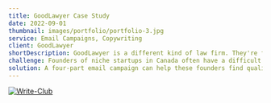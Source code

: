 ```yaml
---
title: GoodLawyer Case Study
date: 2022-09-01
thumbnail: images/portfolio/portfolio-3.jpg
service: Email Campaigns, Copywriting
client: GoodLawyer
shortDescription: GoodLawyer is a different kind of law firm. They're founded by entrepreneurs, for entrepreneurs. They understand the unique challenges and needs of startup companies, and are passionate about helping founders succeed. Their team of top startup lawyers is hand-picked for their specialized expertise and commitment to serving founders. They don't bill by the hour, because they believe in charging for the value they create instead of the time it takes to do the work.
challenge: Founders of niche startups in Canada often have a difficult time finding quality legal representation that suits their specific needs. They may not have the budget for a large law firm, and may not be familiar with the ins and outs of the legal system. This can lead to founders making poor decisions when it comes to legal matters, and can even result in their startups failing.
solution: A four-part email campaign can help these founders find quality legal representation and avoid making costly mistakes. The campaign re-introduced GoodLawyer, and agitated on the unique problems these founders were facing in order to best incentivise them back into the buyer journey funnel.
---
```


<a href="https://ibb.co/YD1PSsJ"><img src="https://i.ibb.co/bHCQV9Y/Write-Club.png" alt="Write-Club" border="0"></a>